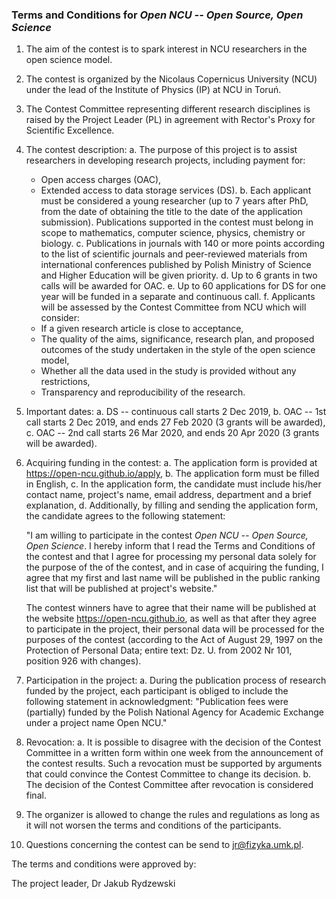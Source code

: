 ### Terms and Conditions for *Open NCU -- Open Source, Open Science*

1. The aim of the contest is to spark interest in NCU researchers in the open
   science model.
2. The contest is organized by the Nicolaus Copernicus University (NCU) under 
   the lead of the Institute of Physics (IP) at NCU in Toruń.
3. The Contest Committee representing different research disciplines is raised 
   by the Project Leader (PL) in agreement with Rector's Proxy for Scientific 
   Excellence.
4. The contest description:
   a. The purpose of this project is to assist researchers in developing research 
   projects, including payment for:
     * Open access charges (OAC),
     * Extended access to data storage services (DS).
   b. Each applicant must be considered a young researcher (up to 7 years after
      PhD, from the date of obtaining the title to the date of the application 
      submission). Publications supported in the contest must belong in scope to 
      mathematics, computer science, physics, chemistry or biology.
   c. Publications in journals with 140 or more points according to the list of 
      scientific journals and peer-reviewed materials from international conferences 
      published by Polish Ministry of Science and Higher Education will be given 
      priority.
   d. Up to 6 grants in two calls will be awarded for OAC. 
   e. Up to 60 applications for DS for one year will be funded in a separate and 
      continuous call.
   f. Applicants will be assessed by the Contest Committee from NCU which will 
      consider:
      * If a given research article is close to acceptance,
      * The quality of the aims, significance, research plan, and proposed 
        outcomes of the study undertaken in the style of the open science 
        model,
      * Whether all the data used in the study is provided without any 
        restrictions,
      * Transparency and reproducibility of the research.
6. Important dates:
   a. DS -- continuous call starts 2 Dec 2019,
   b. OAC -- 1st call starts 2 Dec 2019, and ends 27 Feb 2020 (3 grants will be 
      awarded),
   c. OAC -- 2nd call starts 26 Mar 2020, and ends 20 Apr 2020 (3 grants will be 
      awarded).
7. Acquiring funding in the contest:
   a. The application form is provided at https://open-ncu.github.io/apply,
   b. The application form must be filled in English,
   c. In the application form, the candidate must include his/her contact name,
      project's name, email address, department and a brief explanation,
   d. Additionally, by filling and sending the application form, the candidate
      agrees to the following statement:

      "I am willing to participate in the contest *Open NCU -- Open Source, Open
      Science*. I hereby inform that I read the Terms and Conditions of the
      contest and that I agree for processing my personal data solely for the
      purpose of the of the contest, and in case of acquiring the funding, I agree
      that my first and last name will be published in the public ranking list 
      that will be published at project's website."

      The contest winners have to agree that their name will be published at the
      website https://open-ncu.github.io, as well as that after they agree to 
      participate in the project, their personal data will be processed for the 
      purposes of the contest (according to the Act of August 29, 1997 on the
      Protection of Personal Data; entire text: Dz. U. from 2002 Nr 101, position
      926 with changes).
8. Participation in the project:
   a. During the publication process of research funded by the project, each
      participant is obliged to include the following statement in acknowledgment:
      "Publication fees were (partially) funded by the Polish National Agency for 
      Academic Exchange under a project name Open NCU."
9. Revocation:
    a. It is possible to disagree with the decision of the Contest Committee in a 
       written form within one week from the announcement of the contest results.
       Such a revocation must be supported by arguments that could convince the 
       Contest Committee to change its decision.
    b. The decision of the Contest Committee after revocation is considered final.
10. The organizer is allowed to change the rules and regulations as long as it 
    will not worsen the terms and conditions of the participants.
11. Questions concerning the contest can be send to <jr@fizyka.umk.pl>.

The terms and conditions were approved by: 

The project leader, Dr Jakub Rydzewski

